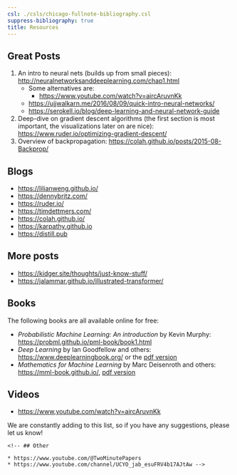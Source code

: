 ```yaml
---
csl: ./csls/chicago-fullnote-bibliography.csl
suppress-bibliography: true
title: Resources
---
```


## Great Posts

1.  An intro to neural nets (builds up from small pieces):
    <http://neuralnetworksanddeeplearning.com/chap1.html>
    -   Some alternatives are:
        -   <https://www.youtube.com/watch?v=aircAruvnKk>
    -   <https://ujjwalkarn.me/2016/08/09/quick-intro-neural-networks/>
    -   <https://serokell.io/blog/deep-learning-and-neural-network-guide>
2.  Deep-dive on gradient descent algorithms (the first section is most
    important, the visualizations later on are nice):
    <https://www.ruder.io/optimizing-gradient-descent/>
3.  Overview of backpropagation:
    <https://colah.github.io/posts/2015-08-Backprop/>

## Blogs

-   <https://lilianweng.github.io/>
-   <https://dennybritz.com/>
-   <https://ruder.io/>
-   <https://timdettmers.com/>
-   <https://colah.github.io/>
-   <https://karpathy.github.io>
-   <https://distill.pub>

## More posts

-   <https://kidger.site/thoughts/just-know-stuff/>
-   <https://jalammar.github.io/illustrated-transformer/>

## Books

The following books are all available online for free:

-   *Probabilistic Machine Learning: An introduction* by Kevin Murphy:
    <https://probml.github.io/pml-book/book1.html>
-   *Deep Learning* by Ian Goodfellow and others:
    <https://www.deeplearningbook.org/> or the [pdf
    version](https://github.com/janishar/mit-deep-learning-book-pdf)
-   *Mathematics for Machine Learning* by Marc Deisenroth and others:
    <https://mml-book.github.io/>, [pdf
    version](https://mml-book.github.io/book/mml-book.pdf)

## Videos

-   <https://www.youtube.com/watch?v=aircAruvnKk>

We are constantly adding to this list, so if you have any suggestions,
please let us know!

```{=html}
<!-- ## Other

* https://www.youtube.com/@TwoMinutePapers
* https://www.youtube.com/channel/UCYO_jab_esuFRV4b17AJtAw -->
```
